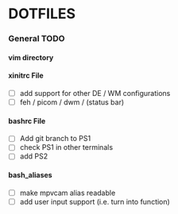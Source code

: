 # DOTFILES #

### General TODO ###

#### vim directory ####

#### xinitrc File ####

- [ ] add support for other DE / WM configurations
- [ ] feh / picom / dwm / (status bar)

#### bashrc File ####

- [ ] Add git branch to PS1
- [ ] check PS1 in other terminals
- [ ] add PS2

#### bash_aliases ####

- [ ] make mpvcam alias readable
- [ ] add user input support (i.e. turn into function)
